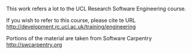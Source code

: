 
This work refers a lot to the UCL Research Software Engineering course.

If you wish to refer to this course, please cite te URL
http://development.rc.ucl.ac.uk/training/engineering
    
Portions of the material are taken from Software Carpentry
http://swcarpentry.org